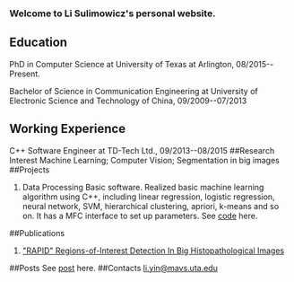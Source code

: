 ### Welcome to Li Sulimowicz's personal website.
## Education
PhD in Computer Science at University of Texas at Arlington, 08/2015--Present.

Bachelor of Science in Communication Engineering at University of Electronic Science and Technology of China, 09/2009--07/2013
## Working Experience
C++ Software Engineer at TD-Tech Ltd., 09/2013--08/2015
##Research Interest
Machine Learning; Computer Vision; Segmentation in big images
##Projects
1. Data Processing Basic software.
Realized basic machine learning algorithm using C++, including linear regression, logistic regression, neural network, SVM, hierarchical clustering, apriori, k-means and so on. It has a MFC interface to set up parameters. See [code](https://github.com/liyin2015/DataProc) here.

##Publications
1. ["RAPID" Regions-of-Interest Detection In Big Histopathological Images](https://arxiv.org/abs/1704.02083)

##Posts
See [post](https://computervisionweb.wordpress.com/blog/) here.
##Contacts
li.yin@mavs.uta.edu
